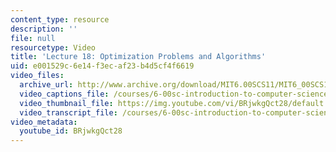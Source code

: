 ```yaml
---
content_type: resource
description: ''
file: null
resourcetype: Video
title: 'Lecture 18: Optimization Problems and Algorithms'
uid: e001529c-6e14-f3ec-af23-b4d5cf4f6619
video_files:
  archive_url: http://www.archive.org/download/MIT6.00SCS11/MIT6_00SCS11_lec18_300k.mp4
  video_captions_file: /courses/6-00sc-introduction-to-computer-science-and-programming-spring-2011/76c3b68962905c70803d1eaa1f8f0d0c_BRjwkgQct28.vtt
  video_thumbnail_file: https://img.youtube.com/vi/BRjwkgQct28/default.jpg
  video_transcript_file: /courses/6-00sc-introduction-to-computer-science-and-programming-spring-2011/57f08b3e3d4fe273d02f1a1c18eae4ae_BRjwkgQct28.pdf
video_metadata:
  youtube_id: BRjwkgQct28
---
```


